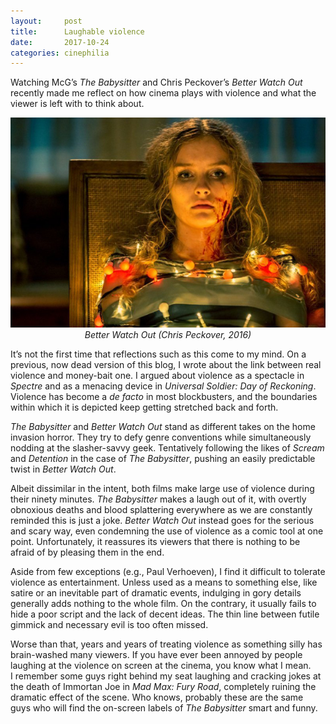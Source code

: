```yaml
---
layout:     post
title:      Laughable violence
date:       2017-10-24
categories: cinephilia
---
```


Watching McG’s *The Babysitter* and Chris Peckover’s *Better Watch Out* recently
made me reflect on how cinema plays with violence and what the viewer is left
with to think about.

<!--more-->

<p align="center">
    <img src="/assets/images/2017-10-24-better_watch_out.jpg">
    <br>
    <em>Better Watch Out (Chris Peckover, 2016)</em>
</p>

It’s not the first time that reflections such as this come to my mind. On a
previous, now dead version of this blog, I wrote about the link between real
violence and money-bait one. I argued about violence as a spectacle in *Spectre*
and as a menacing device in *Universal Soldier: Day of Reckoning*. Violence has
become a *de facto* in most blockbusters, and the boundaries within which it is
depicted keep getting stretched back and forth.

*The Babysitter* and *Better Watch Out* stand as different takes on the home
invasion horror. They try to defy genre conventions while simultaneously nodding
at the slasher-savvy geek. Tentatively following the likes of *Scream* and
*Detention* in the case of *The Babysitter*, pushing an easily predictable twist
in *Better Watch Out*.

Albeit dissimilar in the intent, both films make large use of violence during
their ninety minutes. *The Babysitter* makes a laugh out of it, with overtly
obnoxious deaths and blood splattering everywhere as we are constantly reminded
this is just a joke. *Better Watch Out* instead goes for the serious and scary
way, even condemning the use of violence as a comic tool at one point.
Unfortunately, it reassures its viewers that there is nothing to be afraid of by
pleasing them in the end.

Aside from few exceptions (e.g., Paul Verhoeven), I find it difficult to
tolerate violence as entertainment. Unless used as a means to something else,
like satire or an inevitable part of dramatic events, indulging in gory details
generally adds nothing to the whole film. On the contrary, it usually fails to
hide a poor script and the lack of decent ideas. The thin line between futile
gimmick and necessary evil is too often missed.

Worse than that, years and years of treating violence as something silly has
brain-washed many viewers. If you have ever been annoyed by people laughing at
the violence on screen at the cinema, you know what I mean. I remember some guys
right behind my seat laughing and cracking jokes at the death of Immortan Joe in
*Mad Max: Fury Road*, completely ruining the dramatic effect of the scene. Who
knows, probably these are the same guys who will find the on-screen labels of
*The Babysitter* smart and funny.


